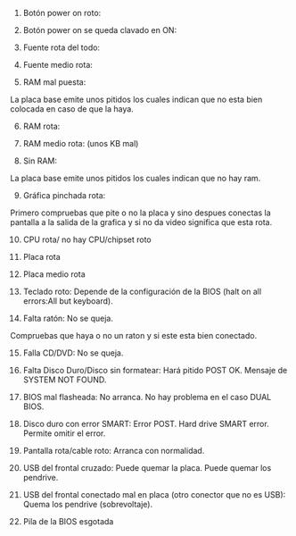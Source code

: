 1. Botón power on roto:



2. Botón power on se queda clavado en ON:



3. Fuente rota del todo:



4. Fuente medio rota:



5. RAM mal puesta:

La placa base emite unos pitidos los cuales indican que no esta bien colocada en caso de que la haya.

6. RAM rota:



7. RAM medio rota: (unos KB mal)



8. Sin RAM:

La placa base emite unos pitidos los cuales indican que no hay ram.

9. Gráfica pinchada rota:

Primero compruebas que pite o no la placa y sino despues conectas la pantalla a la salida de la grafica y si no da video significa que esta rota.

10. CPU rota/ no hay CPU/chipset roto



11. Placa rota



12. Placa medio rota



13. Teclado roto: Depende de la configuración de la BIOS (halt on all errors:All but keyboard).



14. Falta ratón: No se queja.

Compruebas que haya o no un raton y si este esta bien conectado.

15. Falla CD/DVD: No se queja.



16. Falta Disco Duro/Disco sin formatear: Hará pitido POST OK. Mensaje de SYSTEM NOT FOUND.



17. BIOS mal flasheada: No arranca. No hay problema en el caso DUAL BIOS.



18. Disco duro con error SMART: Error POST. Hard drive SMART error. Permite omitir el error.



19. Pantalla rota/cable roto: Arranca con normalidad.



20. USB del frontal cruzado: Puede quemar la placa. Puede quemar los pendrive.



21. USB del frontal conectado mal en placa (otro conector que no es USB): Quema los pendrive (sobrevoltaje).



22. Pila de la BIOS esgotada

